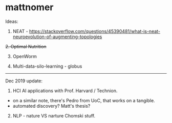 # mattnomer

Ideas:
1. NEAT - https://stackoverflow.com/questions/45390481/what-is-neat-neuroevolution-of-augmenting-topologies


<strike>2. Optimal Nutrition</strike>


3. OpenWorm


4. Multi-data-silo-learning - globus 

---------------------------------------------------------------------------------------------------------


Dec 2019 update:

1. HCI AI applications with Prof. Harvard / Technion.
 - on a similar note, there's Pedro from UoC, that works on a tangible.
 - automated discovery? Matt's thesis?
2. NLP - nature VS narture Chomski stuff.
